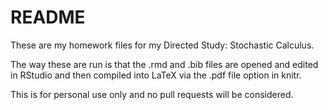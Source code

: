# README
These are my homework files for my Directed Study: Stochastic Calculus.

The way these are run is that the .rmd and .bib files are opened and edited in RStudio and then compiled into LaTeX via the .pdf file option in knitr. 

This is for personal use only and no pull requests will be considered.
